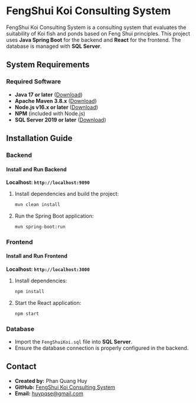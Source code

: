 # FengShui Koi Consulting System

FengShui Koi Consulting System is a consulting system that evaluates the suitability of Koi fish and ponds based on Feng Shui principles. This project uses **Java Spring Boot** for the backend and **React** for the frontend. The database is managed with **SQL Server**.

## System Requirements

### Required Software
- **Java 17 or later** ([Download](https://adoptium.net/))
- **Apache Maven 3.8.x** ([Download](https://maven.apache.org/download.cgi))
- **Node.js v16.x or later** ([Download](https://nodejs.org/))
- **NPM** (included with Node.js)
- **SQL Server 2019 or later** ([Download](https://www.microsoft.com/en-us/sql-server/sql-server-downloads))

## Installation Guide

### Backend

#### Install and Run Backend
**Localhost: `http://localhost:9090`**

1. Install dependencies and build the project:
   ```sh
   mvn clean install
   ```
2. Run the Spring Boot application:
   ```sh
   mvn spring-boot:run
   ```

### Frontend

#### Install and Run Frontend
**Localhost: `http://localhost:3000`**

1. Install dependencies:
   ```sh
   npm install
   ```
2. Start the React application:
   ```sh
   npm start
   ```

### Database

- Import the `FengShuiKoi.sql` file into **SQL Server**.
- Ensure the database connection is properly configured in the backend.

## Contact

- **Created by:** Phan Quang Huy
- **GitHub:** [FengShui Koi Consulting System](https://github.com/huypqse/FA24_SE1854_SWP391_G8_FengShuiKoiConsultingSystem)
- **Email:** huypqse@gmail.com

